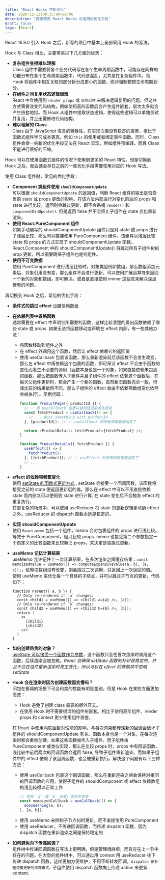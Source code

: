 ```yaml
---
title: "React Hooks 性能优化"
date: 2020-11-13T00:35:00+08:00
description: "探索使用 React Hooks 后常用的优化手段"
draft: false
tags: [React]
---
```


React 16.8.0 引入 Hook 之后，新写的项目中基本上全部采用 Hook 的写法。

Hook 与 Class 相比，主要带来以下几方面的优势：
- **复杂组件变得难以理解**  
  Class 组件中需要将各个业务代码写在各个生命周期函数中，可能存在同样的功能分布在各个生命周期函数中，代码逻混乱，尤其是在复杂组件中。而 Hook 将组件中相互关联的部分拆分成更小的函数，而非强制按照生命周期划分。
- **在组件之间复用状态逻辑很难**  
  React 中会使用到 `render props` 或 `高阶组件` 来解决逻辑复用的问题，但这些方式需要改变代码结构，例如使用高阶函数后会产生组件嵌套，层次太多就会产生嵌套地狱。而 Hook 从组件中提取状态逻辑，使得这些逻辑可以单独测试并复用，并且无需修改代码结构。
- **难以理解的 Class**  
  Class 由于 JavaScript 语言的特殊性，在实现方面没有稳定的提案，相比于函数式组件学习成本更高，例如 `this` 的使用或者绑定事件函数。同时，Class 组件会使一些新的优化手段无法在 React 实现，例如组件预编译。而且 Class 不能进行很好的压缩。

Hook 可以在使用函数式组件的情况下使用到更多的 React 特性。但是切换到 Hook 之后，就会就会存在之前的一些优化手段需要使用对应的 Hook 写法。

使用 Class 组件时，常见的优化手段：
- **Component 类组件使用 `shouldComponentUpdate`**    
  可以根据 `shouldComponentUpdate` 的返回值，判断 React 组件的输出是否受当前 state 或 props 更改的影响。在该方法内部进行对变化前后的 props 和 state 进行比较，返回则会跳过更新，即不会吊桶 `render()` 和 `componentDidUpdate()`. 但是返回 false 并不会阻止子组件在 state 变化重新渲染。
- **使用 React.PureComponent 组件**  
  如果手动编写的 shouldComponentUpdate 组件只是对 state 或 props 进行了浅层比较，那么可以直接使用 PureComponent 组件，该组件以浅层比较 state 和 props 的方式实现了 shouldComponentUpdate 函数。React.Component 中的 shouldComponentUpdate() 将跳过所有子组件树的 prop 更新，所以需要确保子组件也是纯组件。
- **使用不可变数据**  
  使用 PureComponent 进行浅层比较时，对象类型例如数组，那么数组添加元素后，对象引用没有变，那么组件不会进行更新。可以使用扩展运算符来返回一个新的对象和数组，即可解决。或者是直接使用 immer 这些库来解决深层嵌套的问题。

再切换到 Hook 之后，常见的优化手段：
- **条件式的跳过 effect**
  设置依赖数组
- **在依赖列表中省略函数**  
  通常需要在 effect 中声明它所需要的函数，这样比较清楚的看出函数依赖了哪些 state 或 props. 如果无法将函数移动或声明在 effect 内部，有一些其他办法：  
  - 将函数移动到组件之外
  - 在 effect 外调用这个函数，然后让 effect 依赖它的返回值
  - 使用 useCallback 包裹该函数，那么重新渲染前后该函数不会发生改变，那么在 effect 中再依赖这个包裹的函数，即可保证 effect 不会由于函数的变化而发生不必要的调用（函数本身也是一个对象，如果直接依赖未包裹的函数，那么把函数传入子组件并且子组件的 effect 依赖这个函数后，在每次父组件更新时，都会产生一个新的函数，虽然新旧函数完全一致，但浅比较的结果依然不同，那么子组件的 effect 会由于依赖项数组变化依然会被执行）。示例代码：  
    ```js
    function ProductPage({ productId }) {
      // ✅ 用 useCallback 包裹以避免随渲染发生改变
      const fetchProduct = useCallback(() => {
        // ... Does something with productId ...
      }, [productId]); // ✅ useCallback 的所有依赖都被指定了

      return <ProductDetails fetchProduct={fetchProduct} />;
    }

    function ProductDetails({ fetchProduct }) {
      useEffect(() => {
        fetchProduct();
      }, [fetchProduct]); // ✅ useEffect 的所有依赖都被指定了
      // ...
    }
    ```
- **effect 的依赖项频繁变化**  
  使用 [setState 的函数式更新方式](https://zh-hans.reactjs.org/docs/hooks-reference.html#functional-updates) , setState 会接受一个回调函数，该函数将接受之前的 state 便返回更新后的值。那么在 effect 中可以不用直接依赖 state 而内部又可以使用到 state 进行计算, 在 state 变化后不会触发 effect 的重复执行。  
  在更复杂的场景中，可以使用 useReducer 将 state 的更新逻辑移动到 effect 之外。useReducer 的 dispatch 函数永远是稳定的。
- **实现 shouldComponentUpdate**  
  使用 `React.memo` 包括一个组件，memo 会对包裹组件的 props 进行浅比较。等效于 PureComponent，但只比较 props. memo 也接受第二个参数指定一个自定义的比较函数来比较新旧 props，来决定是否跳过更新。
- **useMemo 记忆计算结果**  
  useMemo 允许记住上一次计算结果，在多次渲染之间缓存结果：`const memoizedValue = useMemo(() => computeExpensiveValue(a, b), [a, b]);`，依赖项数组没有改变，则会跳过二次调用，只返回上一次返回的值。
  使用 useMemo 来优化每一个具体的子结点，并可以跳过子节点的更新，代码如下：
  ```JS
  function Parent({ a, b }) {
    // Only re-rendered if `a` changes:
    const child1 = useMemo(() => <Child1 a={a} />, [a]);
    // Only re-rendered if `b` changes:
    const child2 = useMemo(() => <Child2 b={b} />, [b]);
    return (
      <>
        {child1}
        {child2}
      </>
    )
  }
  ```
- **如何创建昂贵的对象？**  
  [useState 可以接受一个函数作为参数](https://zh-hans.reactjs.org/docs/hooks-reference.html#lazy-initial-state)，这个函数只会在首次渲染时调用这个函数，后续渲染会被忽略。*React 会确保 setState 函数的标识是稳定的，并且不会在组件重新渲染时发生变化，所以可以在 effect 的依赖项中忽略 setState*
- **Hook 会在渲染时因为创建函数而变慢吗？**  
  闭包在极端的场景下可会和类的性能有明显差别。但是 Hook 在某些方面更加高效：  
  - Hook 避免了创建 class 需要的额外开支。
  - 在使用 Hook 时不需要很深的组件树嵌套。相比于使用高阶组件、render props 和 context 更少使用组件嵌套。  
  
  在 React 中使用内联函数对性能的影响，与每次渲染都传递新的回调会破坏子组件的 shouldComponentUpdate 有关。函数本身也是一个对象，在每次渲染时都会重新创建，如果这些函数被传入子组件，而子组件由 PureComponent 或类似实现，那么在比较 props 时，props 中有回调函数，浅比较中前后两次的回调函数会返回 false, 导致子组件重新渲染。而如果子组件中的 effect 依赖了该回调函数，也会被重新执行。解决这个问题有以下三种方法：
  - 使用 useCallback 包裹这个回调函数，那么在重新渲染之间会保持对相同的回调函数的应用，使得子组件的 shouldComponent 或 effect 依赖数组的浅比较得以正常工作
    ```js
    // 除非 `a` 或 `b` 改变，否则不会变
    const memoizedCallback = useCallback(() => {
      doSomething(a, b);
    }, [a, b]);
    ```
  - 使用 useMemo 来控制子节点何时更新，而不直接使用 PureComponent
  - 使用 useReducer，不传递回调函数，而传递 dispatch 函数，因为 dispatch 函数在重新渲染之间是保持稳定的
- **如何避免向下传递回调？**  
  组件树中传递回调函数在写法上更明确，但是管理很麻烦，而且存在上一节中存在的问题。在大型的组件树中，可以通过用 context 用 useReducer 往下传递 dispatch 函数，这样更加方便维护，不用不断转发回调。`dispatch 是处理深度更新的推荐模式。`子组件使用 dispatch 函数向上传递 action 来更新 content.  